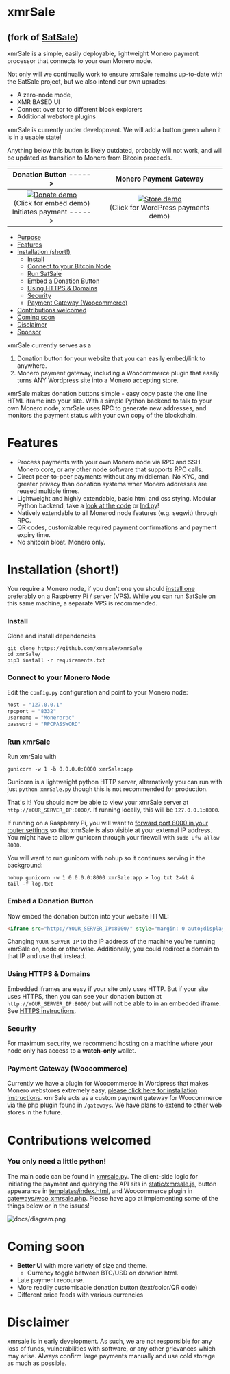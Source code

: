# xmrSale
## (fork of [SatSale](https://github.com/nickfarrow/xmrSale))
<!---Existing self-custody Monero payment processors are bloated, difficult to install, and not easily customisable.--->
xmrSale is a simple, easily deployable, lightweight Monero payment processor that connects to your own Monero node.

Not only will we continually work to ensure xmrSale remains up-to-date with the SatSale project, but we also intend our own uprades:
* A zero-node mode,
* XMR BASED UI
* Connect over tor to different block explorers
* Additional webstore plugins

xmrSale is currently under development. We will add a button green when it is in a usable state!

Anything below this button is likely outdated, probably will not work, and will  be updated as transition to Monero from Bitcoin proceeds.

Donation Button     ----->  |  Monero Payment Gateway
:-------------------------:|:-------------------------:
[![Donate demo](https://user-images.githubusercontent.com/24557779/119219951-5345c000-bb2b-11eb-8753-bf6fd80263df.png)](https://try.xmrSale.org/) <br />(Click for embed demo)<br /> Initiates payment -----> |  [![Store demo](https://user-images.githubusercontent.com/24557779/119220001-8b4d0300-bb2b-11eb-9a2d-0b8ba24ca8b1.png)](https://store.btcpyment.com/) <br />(Click for WordPress payments demo)

- [Purpose](#purpose)
- [Features](#features)
- [Installation (short!)](#installation--short--)
    + [Install](#install)
    + [Connect to your Bitcoin Node](#connect-to-your-bitcoin-node)
    + [Run SatSale](#run-satsale)
    + [Embed a Donation Button](#embed-a-donation-button)
    + [Using HTTPS & Domains](#using-https---domains)
    + [Security](#security)
    + [Payment Gateway (Woocommerce)](#payment-gateway--woocommerce-)
- [Contributions welcomed](#contributions-welcomed)
- [Coming soon](#coming-soon)
- [Disclaimer](#disclaimer)
- [Sponsor](#sponsor)

xmrSale currently serves as a
1. Donation button for your website that you can easily embed/link to anywhere.
2. Monero payment gateway, including a Woocommerce plugin that easily turns ANY Wordpress site into a Monero accepting store.

xmrSale makes donation buttons simple - easy copy paste the one line HTML iframe into your site. With a simple Python backend to talk to your own Monero node, xmrSale uses RPC to generate new addresses, and monitors the payment status with your own copy of the blockchain.

# Features
* Process payments with your own Monero node via RPC and SSH. Monero core, or any other node software that supports RPC calls.
* Direct peer-to-peer payments without any middleman. No KYC, and greater privacy than donation systems wher Monero addresses are reused multiple times.
* Lightweight and highly extendable, basic html and css stying. Modular Python backend, take a [look at the code](xmrSale.py) or [lnd.py](/pay/lnd.py)!
* Natively extendable to all Monerod node features (e.g. segwit) through RPC.
* QR codes, customizable required payment confirmations and payment expiry time.
* No shitcoin bloat. Monero only.

# Installation (short!)
You require a Monero node, if you don't one you should [install one](https://sethforprivacy.com/guides/run-a-monero-node-advanced/) preferably on a Raspberry Pi / server (VPS). While you can run SatSale on this same machine, a separate VPS is recommended.
### Install
Clone and install dependencies
```
git clone https://github.com/xmrsale/xmrSale
cd xmrSale/
pip3 install -r requirements.txt
```
### Connect to your Monero Node
Edit the `config.py` configuration and point to your Monero node:
```python
host = "127.0.0.1"
rpcport = "8332"
username = "Monerorpc"
password = "RPCPASSWORD"
```

### Run xmrSale
Run xmrSale with
```
gunicorn -w 1 -b 0.0.0.0:8000 xmrSale:app
```
Gunicorn is a lightweight python HTTP server, alternatively you can run with just `python xmrSale.py` though this is not recommended for production.

That's it! You should now be able to view your xmrSale server at `http://YOUR_SERVER_IP:8000/`. If running locally, this will be `127.0.0.1:8000`.

If running on a Raspberry Pi, you will want to [forward port 8000 in your router settings](https://user-images.githubusercontent.com/24557779/105681219-f0f5fd80-5f44-11eb-942d-b574367a161f.png) so that xmrSale is also visible at your external IP address. You might have to allow gunicorn through your firewall with `sudo ufw allow 8000`.

You will want to run gunicorn with nohup so it continues serving in the background:
```
nohup gunicorn -w 1 0.0.0.0:8000 xmrSale:app > log.txt 2>&1 &
tail -f log.txt
```

### Embed a Donation Button
Now embed the donation button into your website HTML:
```html
<iframe src="http://YOUR_SERVER_IP:8000/" style="margin: 0 auto;display:block;width:420px;height:460px;border:none;overflow:hidden;" scrolling="no"></iframe>
```
Changing `YOUR_SERVER_IP` to the IP address of the machine you're running xmrSale on, node or otherwise. Additionally, you could redirect a domain to that IP and use that instead.

### Using HTTPS & Domains
Embedded iframes are easy if your site only uses HTTP. But if your site uses HTTPS, then you can see your donation button at `http://YOUR_SERVER_IP:8000/` but will not be able to in an embedded iframe. See [HTTPS instructions](docs/HTTPS.md).

### Security
For maximum security, we recommend hosting on a machine where your node only has access to a **watch-only** wallet.


### Payment Gateway (Woocommerce)
Currently we have a plugin for Woocommerce in Wordpress that makes Monero webstores extremely easy, [please click here for installation instructions](docs/woocommerce.md). xmrSale acts as a custom payment gateway for Woocommerce via the php plugin found in `/gateways`. We have plans to extend to other web stores in the future.

# Contributions welcomed
### You only need a little python!
The main code can be found in [xmrsale.py](xmrsale.py). The client-side logic for initiating the payment and querying the API sits in [static/xmrsale.js](static/xmrsale.js), button appearance in [templates/index.html](templates/index.html), and Woocommerce plugin in [gateways/woo_xmrsale.php](gateways/woo_xmrsale.php). Please have ago at implementing some of the things below or in the issues!

![docs/diagram.png](docs/diagram.png)

# Coming soon
* **Better UI** with more variety of size and theme.
    * Currency toggle between BTC/USD on donation html.
* Late payment recourse.
* More readily customisable donation button (text/color/QR code)
* Different price feeds with various currencies

# Disclaimer
xmrsale is in early development. As such, we are not responsible for any loss of funds, vulnerabilities with software, or any other grievances which may arise. Always confirm large payments manually and use cold storage as much as possible.
